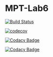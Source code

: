 <h1>MPT-Lab6</h1>

[![Build Status](https://travis-ci.org/Pashkalab/stp6.svg?branch=master)](https://travis-ci.org/Pashkalab/stp6)

[![codecov](https://codecov.io/gh/Pashkalab/stp6/branch/master/graph/badge.svg)](https://codecov.io/gh/Pashkalab/stp6)

[![Codacy Badge](https://api.codacy.com/project/badge/Grade/f3690ebfeec74aabb97b6b726fe56f47)](https://www.codacy.com/app/Pashkalab/stp6?utm_source=github.com&amp;utm_medium=referral&amp;utm_content=Pashkalab/stp6&amp;utm_campaign=Badge_Grade)

[![Codacy Badge](https://api.codacy.com/project/badge/Coverage/f3690ebfeec74aabb97b6b726fe56f47)](https://www.codacy.com/app/Pashkalab/stp6?utm_source=github.com&utm_medium=referral&utm_content=Pashkalab/stp6&utm_campaign=Badge_Coverage)

